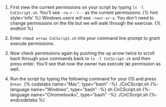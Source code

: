 1. First view the current permissions on your script by typing `ls -l CnCScript.sh`.  You'll see `-rw-r--r--` as the current permissions.
    {% hint style='info' %}
Windows users will see `-rwxr-xr-x`. You don't need to change permissions on the file but we will walk through the exercise.
    {% endhint %}

1. Enter `chmod u+rwx CnCScript.sh` <i class="fa fa-share fa-rotate-180"></i> into your command line prompt to grant execute permissions.

1. Now check permissions again by pushing the up arrow twice to scroll back through your commands back to `ls -l CnCScript.sh` and then press enter. You'll see that now the owner has execute (**x**) permission as well. 

1. Run the script by typing the following command for your OS and press `Enter`. 
   {% codetabs name="Mac", type="bash" -%} 
   ./CnCScript.sh
   {%- language name="Windows", type="bash" -%} 
   sh CnCScript.sh
   {%- language name="Chromebooks", type="bash" -%} 
   ./CnCScript.sh
   {%- endcodetabs %}


